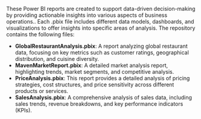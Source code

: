 These Power BI reports are created to support data-driven decision-making by providing actionable insights into various aspects of business operations.. Each .pbix file includes different data models, dashboards, and visualizations to offer insights into specific areas of analysis. The repository contains the following files:

- **GlobalRestaurantAnalysis.pbix**: A report analyzing global restaurant data, focusing on key metrics such as customer ratings, geographical distribution, and cuisine diversity.
- **MavenMarketReport.pbix**: A detailed market analysis report, highlighting trends, market segments, and competitive analysis.
- **PriceAnalysis.pbix**: This report provides a detailed analysis of pricing strategies, cost structures, and price sensitivity across different products or services.
- **SalesAnalysis.pbix**: A comprehensive analysis of sales data, including sales trends, revenue breakdowns, and key performance indicators (KPIs).
